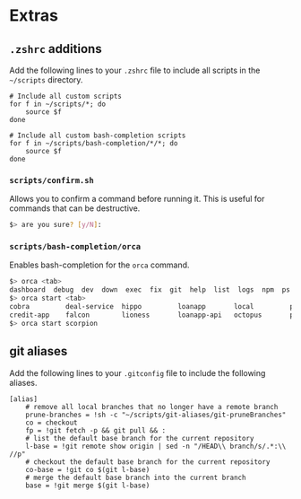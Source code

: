 # Extras

## `.zshrc` additions

Add the following lines to your `.zshrc` file to include all scripts in the `~/scripts` directory.

```.zshrc
# Include all custom scripts
for f in ~/scripts/*; do
    source $f
done

# Include all custom bash-completion scripts
for f in ~/scripts/bash-completion/*/*; do
    source $f
done
```

### `scripts/confirm.sh`

Allows you to confirm a command before running it. This is useful for commands that can be destructive.

```sh
$> are you sure? [y/N]: 
```

### `scripts/bash-completion/orca`

Enables bash-completion for the `orca` command.

```sh
$> orca <tab>
dashboard  debug  dev  down  exec  fix  git  help  list  logs  npm  ps  restart  running  stacks  start  stop  up
$> orca start <tab>
cobra         deal-service  hippo         loanapp       local         panda         portal        scorpion      vendor-sim    wasp  
credit-app    falcon        lioness       loanapp-api   octopus       penguin       products      smartcow      vulture       wombat
$> orca start scorpion
```

## git aliases

Add the following lines to your `.gitconfig` file to include the following aliases.

```properties
[alias]
	# remove all local branches that no longer have a remote branch
	prune-branches = !sh -c "~/scripts/git-aliases/git-pruneBranches"
	co = checkout
	fp = !git fetch -p && git pull && :
	# list the default base branch for the current repository
	l-base = !git remote show origin | sed -n "/HEAD\\ branch/s/.*:\\ //p"
	# checkout the default base branch for the current repository
	co-base = !git co $(git l-base)
	# merge the default base branch into the current branch
	base = !git merge $(git l-base)
```